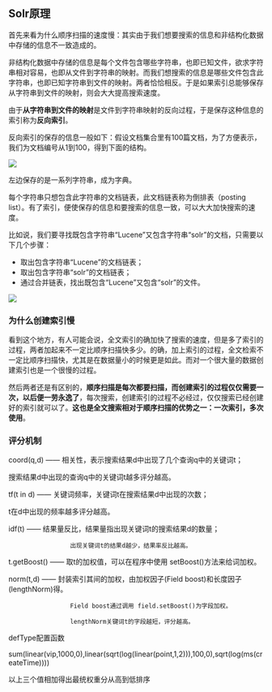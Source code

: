 ## Solr原理

首先来看为什么顺序扫描的速度慢：其实由于我们想要搜索的信息和非结构化数据中存储的信息不一致造成的。

非结构化数据中存储的信息是每个文件包含哪些字符串，也即已知文件，欲求字符串相对容易，也即从文件到字符串的映射。而我们想搜索的信息是哪些文件包含此字符串，也即已知字符串到文件的映射。两者恰恰相反。于是如果索引总能够保存从字符串到文件的映射，则会大大提高搜索速度。

由于**从字符串到文件的映射**是文件到字符串映射的反向过程，于是保存这种信息的索引称为**反向索引**。

反向索引的保存的信息一般如下：假设文档集合里有100篇文档，为了方便表示，我们为文档编号从1到100，得到下面的结构。

![](D:\Work\TyporaNotes\note\面试题\pict\44-1.png)

左边保存的是一系列字符串，成为字典。

每个字符串只想包含此字符串的文档链表，此文档链表称为倒排表（posting list）。有了索引，便使保存的信息和要搜索的信息一致，可以大大加快搜索的速度。

比如说，我们要寻找既包含字符串“Lucene”又包含字符串“solr”的文档，只需要以下几个步骤：

- 取出包含字符串“Lucene”的文档链表；
- 取出包含字符串“solr”的文档链表；
- 通过合并链表，找出既包含“Lucene”又包含“solr”的文件。

![](D:\Work\TyporaNotes\note\面试题\pict\44-2.png)

### 为什么创建索引慢

看到这个地方，有人可能会说，全文索引的确加快了搜索的速度，但是多了索引的过程，两者加起来不一定比顺序扫描快多少。的确，加上索引的过程，全文检索不一定比顺序扫描快，尤其是在数据量小的时候更是如此。而对一个很大量的数据创建索引也是一个很慢的过程。

然后两者还是有区别的，**顺序扫描是每次都要扫描，而创建索引的过程仅仅需要一次，以后便一劳永逸了**，每次搜索，创建索引的过程不必经过，仅仅搜索已经创建好的索引就可以了。**这也是全文搜索相对于顺序扫描的优势之一：一次索引，多次使用**。

### 评分机制

coord(q,d)      ——      相关性，表示搜索结果d中出现了几个查询q中的关键词t；

搜索结果d中出现的查询q中的关键词t越多评分越高。

 tf(t in d)            ——      关键词频率，关键词t在搜索结果d中出现的次数；

t在d中出现的频率越多评分越高。

idf(t)                  ——      结果量反比，结果量指出现关键词t的搜索结果d的数量；

                     出现关键词t的结果d越少，结果率反比越高。

t.getBoost()     ——      取t的加权值，可以在程序中使用 setBoost()方法来给词加权。

norm(t,d)       ——      封装索引其间的加权，由加权因子(Field boost)和长度因子(lengthNorm)得。

                     Field boost通过调用 field.setBoost()为字段加权。
    
                     lengthNorm关键词t的字段越短，评分越高。
defType配置函数

sum(linear(vip,1000,0),linear(sqrt(log(linear(point,1,2))),100,0),sqrt(log(ms(createTime))))

以上三个值相加得出最统权重分从高到低排序